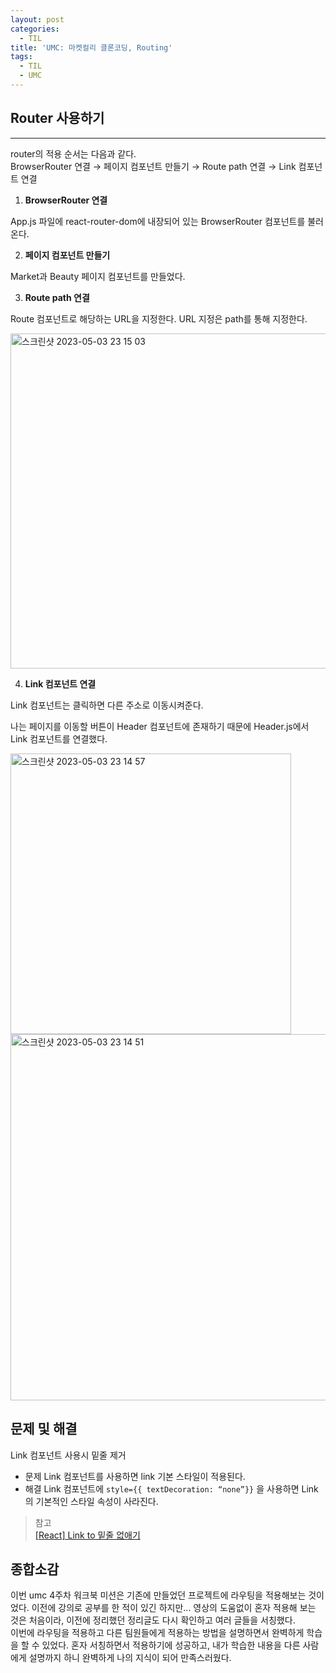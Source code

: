 ```yaml
---
layout: post
categories:
  - TIL
title: 'UMC: 마켓컬리 클론코딩, Routing'
tags:
  - TIL
  - UMC
---
```


## **Router 사용하기**

---

router의 적용 순서는 다음과 같다.  
BrowserRouter 연결 → 페이지 컴포넌트 만들기 → Route path 연결 → Link 컴포넌트 연결

1. **BrowserRouter 연결**

App.js 파일에 react-router-dom에 내장되어 있는 BrowserRouter 컴포넌트를 불러온다.

2. **페이지 컴포넌트 만들기**

Market과 Beauty 페이지 컴포넌트를 만들었다.

3. **Route path 연결**

Route 컴포넌트로 해당하는 URL을 지정한다. URL 지정은 path를 통해 지정한다.

  <img width="536" alt="스크린샷 2023-05-03 23 15 03" src="https://user-images.githubusercontent.com/77609591/236723918-b46412f9-1790-4828-9270-6f354a53e39e.png">
    
4. **Link 컴포넌트 연결**
    
  Link 컴포넌트는 클릭하면 다른 주소로 이동시켜준다.
  
  나는 페이지를 이동할 버튼이 Header 컴포넌트에 존재하기 때문에 Header.js에서 Link 컴포넌트를 연결했다.

  <img width="449" alt="스크린샷 2023-05-03 23 14 57" src="https://user-images.githubusercontent.com/77609591/236723932-3915583f-0298-489a-928d-e1bc070ceff0.png">
  
  <img width="586" alt="스크린샷 2023-05-03 23 14 51" src="https://user-images.githubusercontent.com/77609591/236723933-446473f4-af2e-4d09-ad50-c7ed2ee3f6bf.png">

## **문제 및 해결**

Link 컴포넌트 사용시 밑줄 제거

- 문제
  Link 컴포넌트를 사용하면 link 기본 스타일이 적용된다.
- 해결
  Link 컴포넌트에 `style={{ textDecoration: “none”}}` 을 사용하면 Link의 기본적인 스타일 속성이 사라진다.

> 참고  
> [[React] Link to 밑줄 없애기](https://florescene.tistory.com/229)

## **종합소감**

이번 umc 4주차 워크북 미션은 기존에 만들었던 프로젝트에 라우팅을 적용해보는 것이었다. 이전에 강의로 공부를 한 적이 있긴 하지만... 영상의 도움없이 혼자 적용해 보는 것은 처음이라, 이전에 정리했던 정리글도 다시 확인하고 여러 글들을 서칭했다.  
이번에 라우팅을 적용하고 다른 팀원들에게 적용하는 방법을 설명하면서 완벽하게 학습을 할 수 있었다. 혼자 서칭하면서 적용하기에 성공하고, 내가 학습한 내용을 다른 사람에게 설명까지 하니 완벽하게 나의 지식이 되어 만족스러웠다.

